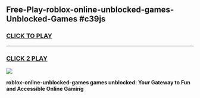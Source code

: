 
## Free-Play-roblox-online-unblocked-games-Unblocked-Games #c39js
<h3>
<a href="https://news.freeplayer.one?title=roblox-online-unblocked-games&ref=8M">CLICK TO PLAY</a></h3>
<hr>

<h3>
<a href="https://news.freeplayer.one?title=roblox-online-unblocked-games&ref=8M">CLICK 2 PLAY</a>
  
</h3>

<a href="https://news.freeplayer.one?title=roblox-online-unblocked-games&ref=8M"><img src="https://clearcache.store/games.png"></a>


**roblox-online-unblocked-games games unblocked: Your Gateway to Fun and Accessible Online Gaming**
